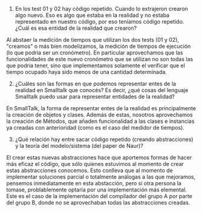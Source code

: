 1. En los test 01 y 02 hay código repetido. Cuando lo extrajeron crearon algo nuevo. Eso es algo que estaba en la realidad y no estaba representado en nuestro código, por eso teníamos código repetido. ¿Cuál es esa entidad de la realidad que crearon?

Al abstaer la medición de tiempos que utilizan los dos tests (01 y 02), "creamos" o más bien modelizamos, la medición de tiempos de ejecución (lo que podría ser un cronómetro). En particular aprovechamos que las funcionalidades de este nuevo cronómetro que se utilizan no son todas las que podría tener, sino que implementamos solamente el verificar que el tiempo ocupado haya sido menos de una cantidad determinada.

2. ¿Cuáles son las formas en que podemos representar entes de la realidad en Smalltalk que conocés? Es decir, ¿qué cosas del lenguaje Smalltalk puedo usar para representar entidades de la realidad?

En SmallTalk, la forma de representar entes de la realidad es principalmente la creación de objetos y clases. Además de estas, nosotros aprovechamos la creación de Métodos, que añaden funcionalidad a las clases e instancias ya creadas con anterioridad (como es el caso del medidor de tiempos).

3. ¿Qué relación hay entre sacar código repetido (creando abstracciones) y la teoría del modelo/sistema (del paper de Naur)?

El crear estas nuevas abstracciones hace que aportemos formas de hacer más eficaz el código, que sólo quienes estuvimos al momento de crear estas abstracciones conocemos. Esto conlleva que al momento de implementar soluciones parcial o totalmente análogas a las que mejoramos, pensemos inmediatamente en esta abstacción, pero si otra persona la tomase, problablemente optaría por una implementación más elemental. Este es el caso de la implementación del compilador del grupo A por parte del grupo B, donde no se aprovechaban todas las abstracciones creadas.